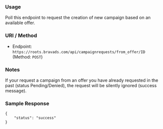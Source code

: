 ### Usage

Poll this endpoint to request the creation of new campaign based on an available offer.

### URI / Method

* Endpoint: `https://roots.bravads.com/api/campaignrequests/from_offer/ID` (Method: `POST`)

### Notes

If your request a campaign from an offer you have already requested in the past (status Pending/Denied), the request will be silently ignored (success message). 

### Sample Response

```
{
    "status": "success"
}
```